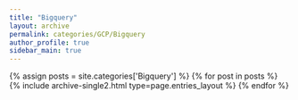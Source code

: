 ```yaml
---
title: "Bigquery"
layout: archive
permalink: categories/GCP/Bigquery
author_profile: true
sidebar_main: true
---
```



{% assign posts = site.categories['Bigquery'] %}
{% for post in posts %} {% include archive-single2.html type=page.entries_layout %} {% endfor %}